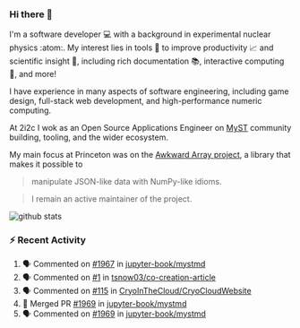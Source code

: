 ### Hi there 👋 

I'm a software developer 💻 with a background in experimental nuclear physics :atom:. My interest lies in tools :wrench: to improve productivity :chart_with_upwards_trend: and scientific insight :telescope:, including rich documentation 📚, interactive computing 🧮, and more! 

I have experience in many aspects of software engineering, including game design, full-stack web development, and high-performance numeric computing. 

At 2i2c I wok as an Open Source Applications Engineer on [MyST](https://github.com/jupyter-book/mystmd) community building, tooling, and the wider ecosystem. 

My main focus at Princeton was on the [Awkward Array project](awkward-array.org/), a library that makes it possible to 
> manipulate JSON-like data with NumPy-like idioms.

> I remain an active maintainer of the project. 

![github stats](https://github-readme-stats.vercel.app/api?username=agoose77&show_icons=true&hide_rank=true&hide_title=true&bg_color=30,e76445,904e95&text_color=efe3ec&icon_color=efe3ec)
<!--
**agoose77/agoose77** is a ✨ _special_ ✨ repository because its `README.md` (this file) appears on your GitHub profile.

Here are some ideas to get you started:

- 🔭 I’m currently working on ...
- 🌱 I’m currently learning ...
- 👯 I’m looking to collaborate on ...
- 🤔 I’m looking for help with ...
- 💬 Ask me about ...
- 📫 How to reach me: ...
- 😄 Pronouns: ...
- ⚡ Fun fact: ...
-->

### :zap: Recent Activity

<!--START_SECTION:activity-->
1. 🗣 Commented on [#1967](https://github.com/jupyter-book/mystmd/issues/1967#issuecomment-2815181012) in [jupyter-book/mystmd](https://github.com/jupyter-book/mystmd)
2. 🗣 Commented on [#1](https://github.com/tsnow03/co-creation-article/issues/1#issuecomment-2814747506) in [tsnow03/co-creation-article](https://github.com/tsnow03/co-creation-article)
3. 🗣 Commented on [#115](https://github.com/CryoInTheCloud/CryoCloudWebsite/pull/115#issuecomment-2813762800) in [CryoInTheCloud/CryoCloudWebsite](https://github.com/CryoInTheCloud/CryoCloudWebsite)
4. 🎉 Merged PR [#1969](https://github.com/jupyter-book/mystmd/pull/1969) in [jupyter-book/mystmd](https://github.com/jupyter-book/mystmd)
5. 🗣 Commented on [#1969](https://github.com/jupyter-book/mystmd/pull/1969#issuecomment-2813760191) in [jupyter-book/mystmd](https://github.com/jupyter-book/mystmd)
<!--END_SECTION:activity-->

